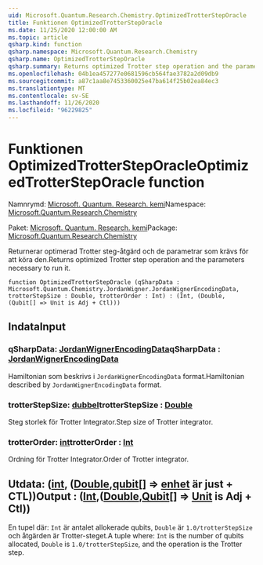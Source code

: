 ```yaml
---
uid: Microsoft.Quantum.Research.Chemistry.OptimizedTrotterStepOracle
title: Funktionen OptimizedTrotterStepOracle
ms.date: 11/25/2020 12:00:00 AM
ms.topic: article
qsharp.kind: function
qsharp.namespace: Microsoft.Quantum.Research.Chemistry
qsharp.name: OptimizedTrotterStepOracle
qsharp.summary: Returns optimized Trotter step operation and the parameters necessary to run it.
ms.openlocfilehash: 04b1ea457277e0681596cb564fae3782a2d09db9
ms.sourcegitcommit: a87c1aa8e7453360025e47ba614f25b02ea84ec3
ms.translationtype: MT
ms.contentlocale: sv-SE
ms.lasthandoff: 11/26/2020
ms.locfileid: "96229825"
---
```

# <a name="optimizedtrottersteporacle-function"></a><span data-ttu-id="fdda3-102">Funktionen OptimizedTrotterStepOracle</span><span class="sxs-lookup"><span data-stu-id="fdda3-102">OptimizedTrotterStepOracle function</span></span>

<span data-ttu-id="fdda3-103">Namnrymd: [Microsoft. Quantum. Research. kemi](xref:Microsoft.Quantum.Research.Chemistry)</span><span class="sxs-lookup"><span data-stu-id="fdda3-103">Namespace: [Microsoft.Quantum.Research.Chemistry](xref:Microsoft.Quantum.Research.Chemistry)</span></span>

<span data-ttu-id="fdda3-104">Paket: [Microsoft. Quantum. Research. kemi](https://nuget.org/packages/Microsoft.Quantum.Research.Chemistry)</span><span class="sxs-lookup"><span data-stu-id="fdda3-104">Package: [Microsoft.Quantum.Research.Chemistry](https://nuget.org/packages/Microsoft.Quantum.Research.Chemistry)</span></span>


<span data-ttu-id="fdda3-105">Returnerar optimerad Trotter steg-åtgärd och de parametrar som krävs för att köra den.</span><span class="sxs-lookup"><span data-stu-id="fdda3-105">Returns optimized Trotter step operation and the parameters necessary to run it.</span></span>

```qsharp
function OptimizedTrotterStepOracle (qSharpData : Microsoft.Quantum.Chemistry.JordanWigner.JordanWignerEncodingData, trotterStepSize : Double, trotterOrder : Int) : (Int, (Double, (Qubit[] => Unit is Adj + Ctl)))
```


## <a name="input"></a><span data-ttu-id="fdda3-106">Indata</span><span class="sxs-lookup"><span data-stu-id="fdda3-106">Input</span></span>

### <a name="qsharpdata--jordanwignerencodingdata"></a><span data-ttu-id="fdda3-107">qSharpData: [JordanWignerEncodingData](xref:Microsoft.Quantum.Chemistry.JordanWigner.JordanWignerEncodingData)</span><span class="sxs-lookup"><span data-stu-id="fdda3-107">qSharpData : [JordanWignerEncodingData](xref:Microsoft.Quantum.Chemistry.JordanWigner.JordanWignerEncodingData)</span></span>

<span data-ttu-id="fdda3-108">Hamiltonian som beskrivs i `JordanWignerEncodingData` format.</span><span class="sxs-lookup"><span data-stu-id="fdda3-108">Hamiltonian described by `JordanWignerEncodingData` format.</span></span>


### <a name="trotterstepsize--double"></a><span data-ttu-id="fdda3-109">trotterStepSize: [dubbel](xref:microsoft.quantum.lang-ref.double)</span><span class="sxs-lookup"><span data-stu-id="fdda3-109">trotterStepSize : [Double](xref:microsoft.quantum.lang-ref.double)</span></span>

<span data-ttu-id="fdda3-110">Steg storlek för Trotter Integrator.</span><span class="sxs-lookup"><span data-stu-id="fdda3-110">Step size of Trotter integrator.</span></span>


### <a name="trotterorder--int"></a><span data-ttu-id="fdda3-111">trotterOrder: [int](xref:microsoft.quantum.lang-ref.int)</span><span class="sxs-lookup"><span data-stu-id="fdda3-111">trotterOrder : [Int](xref:microsoft.quantum.lang-ref.int)</span></span>

<span data-ttu-id="fdda3-112">Ordning för Trotter Integrator.</span><span class="sxs-lookup"><span data-stu-id="fdda3-112">Order of Trotter integrator.</span></span>



## <a name="output--intdoublequbit--unit--is-adj--ctl"></a><span data-ttu-id="fdda3-113">Utdata: ([int](xref:microsoft.quantum.lang-ref.int), ([Double](xref:microsoft.quantum.lang-ref.double),[qubit](xref:microsoft.quantum.lang-ref.qubit)[] => [enhet](xref:microsoft.quantum.lang-ref.unit)  är just + CTL))</span><span class="sxs-lookup"><span data-stu-id="fdda3-113">Output : ([Int](xref:microsoft.quantum.lang-ref.int),([Double](xref:microsoft.quantum.lang-ref.double),[Qubit](xref:microsoft.quantum.lang-ref.qubit)[] => [Unit](xref:microsoft.quantum.lang-ref.unit)  is Adj + Ctl))</span></span>

<span data-ttu-id="fdda3-114">En tupel där: `Int` är antalet allokerade qubits, `Double` är `1.0/trotterStepSize` och åtgärden är Trotter-steget.</span><span class="sxs-lookup"><span data-stu-id="fdda3-114">A tuple where: `Int` is the number of qubits allocated, `Double` is `1.0/trotterStepSize`, and the operation is the Trotter step.</span></span>